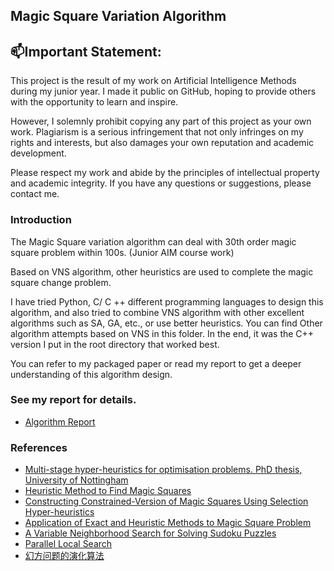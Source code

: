 ## Magic Square Variation Algorithm

## 📫Important Statement:

This project is the result of my work on Artificial Intelligence Methods during my junior year. I made it public on GitHub, hoping to provide others with the opportunity to learn and inspire.

However, I solemnly prohibit copying any part of this project as your own work. Plagiarism is a serious infringement that not only infringes on my rights and interests, but also damages your own reputation and academic development.

Please respect my work and abide by the principles of intellectual property and academic integrity. If you have any questions or suggestions, please contact me.

### Introduction
The Magic Square variation algorithm can deal with 30th order magic square problem within 100s. (Junior AIM course work)

Based on VNS algorithm, other heuristics are used to complete the magic square change problem.

I have tried Python, C/ C ++ different programming languages to design this algorithm, and also tried to combine VNS algorithm with other excellent algorithms such as SA, GA, etc., or use better heuristics. You can find Other algorithm attempts based on VNS in this folder. In the end, it was the C++ version I put in the root directory that worked best.

You can refer to my packaged paper or read my report to get a deeper understanding of this algorithm design.

### See my report for details.
- [Algorithm Report](Algorithm_Report.pdf)

### References
- [Multi-stage hyper-heuristics for optimisation problems. PhD thesis, University of Nottingham](References/Multi_stage_hyper_heuristics_for_optimisation_problems.pdf)
- [Heuristic Method to Find Magic Squares](References/Heuristic_Method_to_Find_Magic_Squares.pdf)
- [Constructing Constrained-Version of Magic Squares Using Selection Hyper-heuristics](References/Constructing_Constrained_Version_of_Magic_Squares_Using_Selection_Hyper_heuristics.pdf)
- [Application of Exact and Heuristic Methods to Magic Square Problem](References/Application_of_Exact_and_Heuristic_Methods_to_Magic_Square_Problem.pdf)
- [A Variable Neighborhood Search for Solving Sudoku Puzzles](References/A_Variable_Neighborhood_Search_for_Solving_Sudoku_Puzzles.pdf)
- [Parallel Local Search](References/Parallel_Local_Search.pdf)
- [幻方问题的演化算法](References/幻方问题的演化算法_谢涛.pdf)
